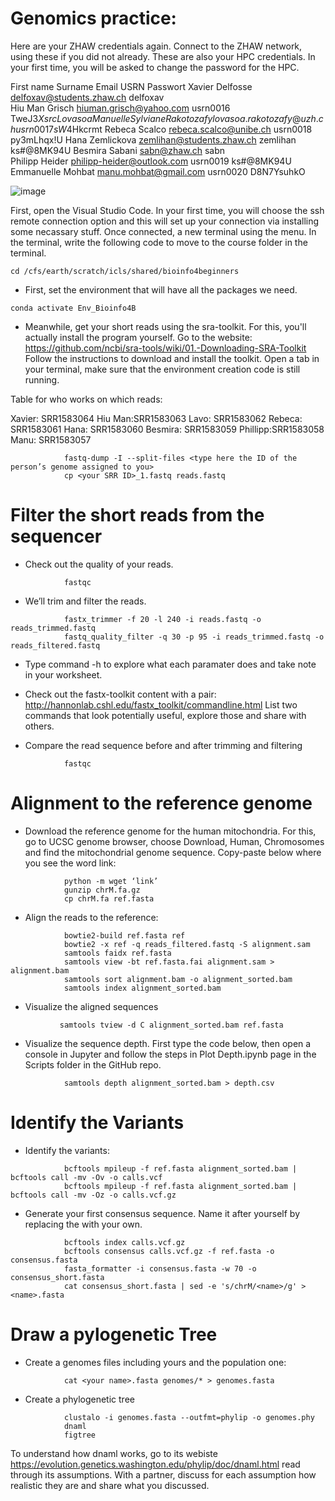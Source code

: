 # Genomics practice:

Here are your ZHAW credentials again. Connect to the ZHAW network, using these if you did not already. These are also your HPC credentials. In your first time, you will be asked to change the password for the HPC.

First name	Surname	Email	USRN	Passwort
Xavier	Delfosse	delfoxav@students.zhaw.ch	delfoxav	
Hiu Man	Grisch	hiuman.grisch@yahoo.com 	usrn0016	TweJ$3Xsrc
Lovasoa Manuelle Sylviane	Rakotozafy	lovasoa.rakotozafy@uzh.ch	usrn0017	sW4$Hkcrmt
Rebeca	Scalco	rebeca.scalco@unibe.ch 	usrn0018	py3mLhqx!U
Hana	Zemlickova	zemlihan@students.zhaw.ch 	zemlihan	ks#@8MK94U
Besmira	Sabani	sabn@zhaw.ch	sabn	
Philipp	Heider	philipp-heider@outlook.com	usrn0019	ks#@8MK94U
Emmanuelle	Mohbat	manu.mohbat@gmail.com	usrn0020	D8N7YsuhkO

![image](https://github.com/acg-team/Bioinfo4B/assets/26571015/ac0e4a70-0ba8-40f1-aa5e-6efd0b25273b)



First, open the Visual Studio Code. In your first time, you will choose the ssh remote connection option and this will set up your connection via installing some necassary stuff. Once connected, a new terminal using the menu. In the terminal, write the following code to move to the course folder in the terminal.

```
cd /cfs/earth/scratch/icls/shared/bioinfo4beginners
```

- First, set the environment that will have all the packages we need. 
```
conda activate Env_Bioinfo4B
```
- Meanwhile, get your short reads using the sra-toolkit. For this, you'll actually install the program yourself. Go to the website: https://github.com/ncbi/sra-tools/wiki/01.-Downloading-SRA-Toolkit  Follow the instructions to download and install the toolkit. Open a tab in your terminal, make sure that the environment creation code is still running. 

Table for who works on which reads:

Xavier: SRR1583064
Hiu Man:SRR1583063
Lavo: SRR1583062
Rebeca: SRR1583061
Hana: SRR1583060
Besmira: SRR1583059
Phillipp:SRR1583058
Manu: SRR1583057

```
			fastq-dump -I --split-files <type here the ID of the person’s genome assigned to you>
			cp <your SRR ID>_1.fastq reads.fastq
  ```  
  # Filter the short reads from the sequencer
 
 - Check out the quality of your reads.
```
			fastqc
  ```
  
- We’ll trim and filter the reads. 
```
			fastx_trimmer -f 20 -l 240 -i reads.fastq -o reads_trimmed.fastq
			fastq_quality_filter -q 30 -p 95 -i reads_trimmed.fastq -o reads_filtered.fastq
  ```    
- Type command -h to explore what each paramater does and take note in your worksheet.
-  Check out the fastx-toolkit content with a pair: http://hannonlab.cshl.edu/fastx_toolkit/commandline.html List two commands that look potentially useful, explore those and share with others. 
 
- Compare the read sequence before and after trimming and filtering
```
			fastqc
  ```
  
  # Alignment to the reference genome
- Download the reference genome for the human mitochondria. For this, go to UCSC genome browser, choose Download, Human, Chromosomes and find the mitochondrial genome sequence. Copy-paste below where you see the word link:
```
			python -m wget ‘link’
			gunzip chrM.fa.gz
			cp chrM.fa ref.fasta
  ```    
- Align the reads to the reference:
```
			bowtie2-build ref.fasta ref
			bowtie2 -x ref -q reads_filtered.fastq -S alignment.sam
			samtools faidx ref.fasta
			samtools view -bt ref.fasta.fai alignment.sam > alignment.bam
			samtools sort alignment.bam -o alignment_sorted.bam
			samtools index alignment_sorted.bam
 ```    
 
- Visualize the aligned sequences
 ```   
			samtools tview -d C alignment_sorted.bam ref.fasta
 ```   
- Visualize the sequence depth. First type the code below, then open a console in Jupyter and follow the steps in Plot Depth.ipynb page in the Scripts folder in the GitHub repo.
```
			samtools depth alignment_sorted.bam > depth.csv
 ```     
  # Identify the Variants
- Identify the variants:
```
			bcftools mpileup -f ref.fasta alignment_sorted.bam | bcftools call -mv -Ov -o calls.vcf
			bcftools mpileup -f ref.fasta alignment_sorted.bam | bcftools call -mv -Oz -o calls.vcf.gz
  ```    
- Generate your first consensus sequence. Name it after yourself by replacing the <name> with your own.
```
			bcftools index calls.vcf.gz
			bcftools consensus calls.vcf.gz -f ref.fasta -o consensus.fasta
			fasta_formatter -i consensus.fasta -w 70 -o consensus_short.fasta
			cat consensus_short.fasta | sed -e 's/chrM/<name>/g' > <name>.fasta
  ```     
  # Draw a pylogenetic Tree
- Create a genomes files including yours and the population one:
```
			cat <your name>.fasta genomes/* > genomes.fasta
 ```     
- Create a phylogenetic tree
```
			clustalo -i genomes.fasta --outfmt=phylip -o genomes.phy
			dnaml
			figtree
```
To understand how dnaml works, go to its webiste https://evolution.genetics.washington.edu/phylip/doc/dnaml.html read through its assumptions. With a partner, discuss for each assumption how realistic they are and share what you discussed.
